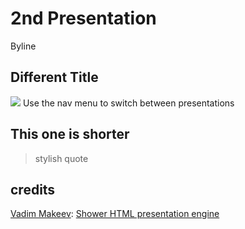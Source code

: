 # 2nd Presentation
Byline


## Different Title
![](/images/ice.jpg)
Use the nav menu to switch between presentations


## This one is shorter

> stylish quote


## credits
[Vadim Makeev](https://github.com/pepelsbey):
[Shower HTML presentation engine ](https://github.com/shower/shower)
